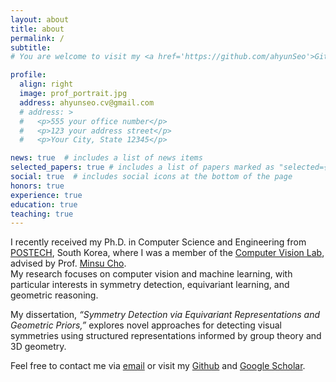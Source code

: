 ```yaml
---
layout: about
title: about
permalink: /
subtitle: 
# You are welcome to visit my <a href='https://github.com/ahyunSeo'>Github</a> and <a href='https://scholar.google.com/citations?user=FNmQSdAAAAAJ&hl=ko'>Google Scholar</a>.

profile:
  align: right
  image: prof_portrait.jpg
  address: ahyunseo.cv@gmail.com
  # address: >
  #   <p>555 your office number</p>
  #   <p>123 your address street</p>
  #   <p>Your City, State 12345</p>

news: true  # includes a list of news items
selected_papers: true # includes a list of papers marked as "selected={true}"
social: true  # includes social icons at the bottom of the page
honors: true
experience: true
education: true
teaching: true
---
```


I recently received my Ph.D. in Computer Science and Engineering from [POSTECH](https://www.postech.ac.kr), South Korea, where I was a member of the [Computer Vision Lab](http://cvlab.postech.ac.kr/lab/), advised by Prof. [Minsu Cho](http://cvlab.postech.ac.kr/~mcho/).  
My research focuses on computer vision and machine learning, with particular interests in symmetry detection, equivariant learning, and geometric reasoning.

My dissertation, *“Symmetry Detection via Equivariant Representations and Geometric Priors,”* explores novel approaches for detecting visual symmetries using structured representations informed by group theory and 3D geometry.

Feel free to contact me via <a href="mailto:ahyunseo.cv@gmail.com">email</a> or visit my <a href='https://github.com/ahyunSeo'>Github</a> and <a href='https://scholar.google.com/citations?user=bW5iOH4AAAAJ&hl=ko&authuser=2'>Google Scholar</a>.


<!-- Write your biography here. Tell the world about yourself. Link to your favorite [subreddit](http://reddit.com). You can put a picture in, too. The code is already in, just name your picture `prof_pic.jpg` and put it in the `img/` folder. -->

<!-- Put your address / P.O. box / other info right below your picture. You can also disable any these elements by editing `profile` property of the YAML header of your `_pages/about.md`.  -->
<!-- Edit `_bibliography/papers.bib` and Jekyll will render your [publications page](/al-folio/publications/) automatically. -->

<!-- Link to your social media connections, too. This theme is set up to use [Font Awesome icons](http://fortawesome.github.io/Font-Awesome/) and [Academicons](https://jpswalsh.github.io/academicons/), like the ones below. Add your Facebook, Twitter, LinkedIn, Google Scholar, or just disable all of them. -->

